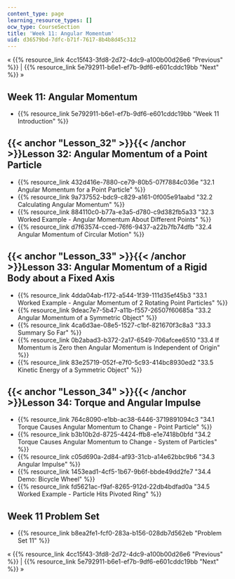```yaml
---
content_type: page
learning_resource_types: []
ocw_type: CourseSection
title: 'Week 11: Angular Momentum'
uid: d36579bd-7dfc-b71f-7617-8b4b8d45c312
---
```


« {{% resource_link 4cc15f43-3fd8-2d72-4dc9-a100b00d26e6 "Previous" %}} | {{% resource_link 5e792911-b6e1-ef7b-9df6-e601cddc19bb "Next" %}} »

Week 11: Angular Momentum
-------------------------

*   {{% resource_link 5e792911-b6e1-ef7b-9df6-e601cddc19bb "Week 11 Introduction" %}}

{{< anchor "Lesson_32" >}}{{< /anchor >}}Lesson 32: Angular Momentum of a Point Particle
----------------------------------------------------------------------------------------

*   {{% resource_link 432d416e-7880-ce79-80b5-07f7884c036e "32.1 Angular Momentum for a Point Particle" %}}
*   {{% resource_link 9a737552-bdc9-c829-a161-0f005e91aabd "32.2 Calculating Angular Momentum" %}}
*   {{% resource_link 884110c0-b77a-e3a5-d780-c9d382fb5a33 "32.3 Worked Example - Angular Momentum About Different Points" %}}
*   {{% resource_link d7f63574-cced-76f6-9437-a22b7fb74dfb "32.4 Angular Momentum of Circular Motion" %}}

{{< anchor "Lesson_33" >}}{{< /anchor >}}Lesson 33: Angular Momentum of a Rigid Body about a Fixed Axis
-------------------------------------------------------------------------------------------------------

*   {{% resource_link 4dda04ab-f172-a544-1f39-111d35ef45b3 "33.1 Worked Example - Angular Momentum of 2 Rotating Point Particles" %}}
*   {{% resource_link 9deac7e7-5b47-a11b-f557-26507f60685a "33.2 Angular Momentum of a Symmetric Object" %}}
*   {{% resource_link 4ca6d3ae-08e5-1527-c1bf-821670f3c8a3 "33.3 Summary So Far" %}}
*   {{% resource_link 0b2abad3-b372-2a17-6549-706afcee6510 "33.4 If Momentum is Zero then Angular Momentum is Independent of Origin" %}}
*   {{% resource_link 83e25719-052f-e7f0-5c93-414bc8930ed2 "33.5 Kinetic Energy of a Symmetric Object" %}}

{{< anchor "Lesson_34" >}}{{< /anchor >}}Lesson 34: Torque and Angular Impulse
------------------------------------------------------------------------------

*   {{% resource_link 764c8090-e1bb-ac38-6446-3719891094c3 "34.1 Torque Causes Angular Momentum to Change - Point Particle" %}}
*   {{% resource_link b3b10b2d-8725-4424-ffb8-e1e7418b0bfd "34.2 Torque Causes Angular Momentum to Change - System of Particles" %}}
*   {{% resource_link c05d690a-2d84-af93-31cb-a14e62bbc9b6 "34.3 Angular Impulse" %}}
*   {{% resource_link 1453ead1-4cf5-1b67-9b6f-bbde49dd2fe7 "34.4 Demo: Bicycle Wheel" %}}
*   {{% resource_link fd5621ac-f9af-8265-912d-22db4bdfad0a "34.5 Worked Example - Particle Hits Pivoted Ring" %}}

Week 11 Problem Set
-------------------

*   {{% resource_link b8ea2fe1-fcf0-283a-b156-028db7d562eb "Problem Set 11" %}}

« {{% resource_link 4cc15f43-3fd8-2d72-4dc9-a100b00d26e6 "Previous" %}} | {{% resource_link 5e792911-b6e1-ef7b-9df6-e601cddc19bb "Next" %}} »